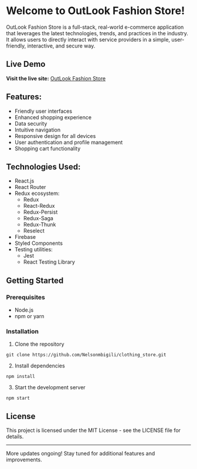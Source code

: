 # Welcome to OutLook Fashion Store!

OutLook Fashion Store is a full-stack, real-world e-commerce application that leverages the latest technologies, trends, and practices in the industry. It allows users to directly interact with service providers in a simple, user-friendly, interactive, and secure way.

## Live Demo

**Visit the live site:** [OutLook Fashion Store](https://outlookfashion.netlify.app/)

## Features:

- Friendly user interfaces
- Enhanced shopping experience
- Data security
- Intuitive navigation
- Responsive design for all devices
- User authentication and profile management
- Shopping cart functionality

## Technologies Used:

- React.js 
- React Router 
- Redux ecosystem:
  - Redux
  - React-Redux 
  - Redux-Persist 
  - Redux-Saga 
  - Redux-Thunk 
  - Reselect 
- Firebase 
- Styled Components 
- Testing utilities:
  - Jest
  - React Testing Library

## Getting Started

### Prerequisites

- Node.js
- npm or yarn

### Installation

1. Clone the repository
```
git clone https://github.com/Nelsonmbigili/clothing_store.git
```

2. Install dependencies
```
npm install
```

3. Start the development server
```
npm start
```

## License

This project is licensed under the MIT License - see the LICENSE file for details.

---

More updates ongoing! Stay tuned for additional features and improvements.